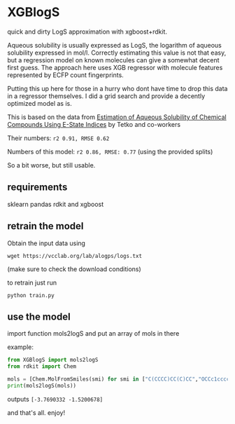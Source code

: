# XGBlogS
quick and dirty LogS approximation with xgboost+rdkit.

Aqueous solubility is usually expressed as LogS, the logarithm of aqueous solubility expressed in mol/l. Correctly estimating this value is not that easy, but a regression model on known molecules can give a somewhat decent first guess. The approach here uses XGB regressor with molecule features represented by ECFP count fingerprints.

Putting this up here for those in a hurry who dont have time to drop this data in a regressor themselves. I did a grid search and provide a decently optimized model as is.


This is based on the data from [Estimation of Aqueous Solubility of Chemical Compounds Using E-State Indices](https://pubs.acs.org/doi/full/10.1021/ci000392t) by Tetko and co-workers 

Their numbers: `r2 0.91, RMSE 0.62`

Numbers of this model: `r2 0.86, RMSE: 0.77` (using the provided splits)

So a bit worse, but still usable.

## requirements
sklearn pandas rdkit and xgboost

## retrain the model
Obtain the input data using

```wget https://vcclab.org/lab/alogps/logs.txt```

(make sure to check the download conditions)

to retrain just run

```python train.py```

## use the model
import function mols2logS and put an array of mols in there

example:

```python
from XGBlogS import mols2logS
from rdkit import Chem

mols = [Chem.MolFromSmiles(smi) for smi in ["C(CCCC)CC(C)CC","OCCc1ccccc1"]]
print(mols2logS(mols))
```

outputs `[-3.7690332 -1.5200678]`

and that's all. enjoy!
